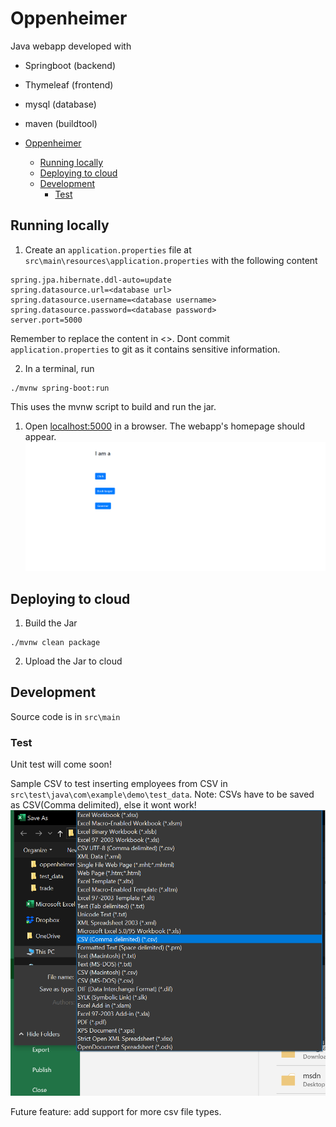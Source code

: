 # Oppenheimer

Java webapp developed with
- Springboot (backend)
- Thymeleaf (frontend)
- mysql (database)
- maven (buildtool)

- [Oppenheimer](#oppenheimer)
  - [Running locally](#running-locally)
  - [Deploying to cloud](#deploying-to-cloud)
  - [Development](#development)
    - [Test](#test)

## Running locally

1. Create an `application.properties` file at `src\main\resources\application.properties` with the following content

```
spring.jpa.hibernate.ddl-auto=update
spring.datasource.url=<database url>
spring.datasource.username=<database username>
spring.datasource.password=<database password>
server.port=5000
```
Remember to replace the content in <>. Dont commit `application.properties` to git as it contains sensitive information.

2. In a terminal, run
```
./mvnw spring-boot:run
```
This uses the mvnw script to build and run the jar.

1. Open [localhost:5000](http://localhost:5000/) in a browser. The webapp's homepage should appear.
![alt text](/doc_img/homescreen.PNG)

## Deploying to cloud
1. Build the Jar
```
./mvnw clean package
```

2. Upload the Jar to cloud

## Development

Source code is in `src\main`

### Test
Unit test will come soon!

Sample CSV to test inserting employees from CSV in `src\test\java\com\example\demo\test_data`. Note: CSVs have to be saved as CSV(Comma delimited), else it wont work!
![alt text](/doc_img/csv.PNG)

Future feature: add support for more csv file types.